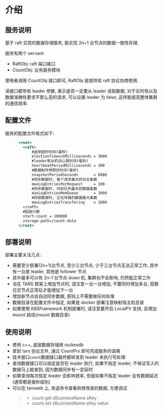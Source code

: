 # 介绍

## 服务说明

基于 raft 实现的数据存储服务, 能实现 2n+1 台节点的数据一致性存储.

服务有两个 servant:

- RaftObj: raft 端口接口
- CountObj: 业务服务模块

使用者调用 CountObj 接口即可, RaftObj 是提供给 raft 协议协商使用.

读接口都带有 leader 参数, 表示是否一定要从 leader 读取数据, 对于实时性以及数据准确性要求不那么高的请求, 可以设置 leader 为 false, 这样能提高整体集群的通信效率.

## 配置文件

服务的配置文件格式如下:

```xml
      <root>
        <raft>
            #选举超时时间(毫秒)
            electionTimeoutMilliseconds = 3000
            #leader和从机间心跳时间(毫秒)
            heartbeatPeriodMilliseconds = 300
            #数据制作快照的时间(毫秒)
            snapshotPeriodSeconds       = 6000
            #同步数据时, 每个请求最大的日志条数
            maxLogEntriesPerRequest     = 100
            #同步数据时, 内存队列最大的数据条数
            maxLogEntriesMemQueue       = 3000
            #同部数据时, 正在传输的数据最大条数
            maxLogEntriesTransfering    = 1000
        </raft>
        #起始计数
        start-count = 100000
        storage-path=/count-data
      </root>
```

## 部署说明

部署主要关注几点:

- 需要至少部署(2n+1)台节点, 至少三台节点, 少于三台节点无法正常工作, 其中有一台是 leader, 其他是 follower 节点
- 其中最多可以有 2n-1 台节点 down 机, 集群也不会影响, 仍然能正常工作
- 当在 TARS 框架上增加节点时, 请注意一台一台增加, 不要同时增加多台, 观察日志节点正常后才能增加下一台
- 增加新节点会自动同步数据, 原则上不需要做任何处理
- 数据目录在配置文件中指定, 如果是 docker 部署注意映射宿主机目录
- 如果使用 K8SFramework 机制部署时, 请注意要开启 LocalPV 支持, 且增加 mount 路径(mount 数据目录)

## 使用说明

- 使用 c++, 底层数据存储用 rockesdb
- 拿到 tars 协议文件, 通过 CountPrx 即可完成服务的调用
- 技术接口`count`数据接口最终都转发到 leader 来执行写处理
- 查询数据接口可以指定是否在 leader 执行, 如果不指定 leader, 不保证写入的数据马上能查到, 因为数据同步有一定延时
- 如果查询每次指定 leader 会影响效率, 但是如果不指定 leader 会有数据延迟(通常都是毫秒级别)
- 可以在 tarsweb 上, 发送命令查看和修改表的数据, 方便调试
  > - count.get sBusinessName sKey
  > - count.set sBusinessName sKey value
